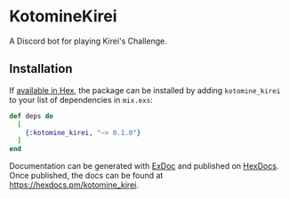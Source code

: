 # KotomineKirei

A Discord bot for playing Kirei's Challenge.

## Installation

If [available in Hex](https://hex.pm/docs/publish), the package can be installed
by adding `kotomine_kirei` to your list of dependencies in `mix.exs`:

```elixir
def deps do
  [
    {:kotomine_kirei, "~> 0.1.0"}
  ]
end
```

Documentation can be generated with [ExDoc](https://github.com/elixir-lang/ex_doc)
and published on [HexDocs](https://hexdocs.pm). Once published, the docs can
be found at <https://hexdocs.pm/kotomine_kirei>.


